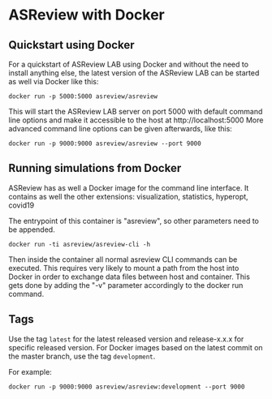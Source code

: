 # ASReview with Docker

## Quickstart using Docker

For a quickstart of ASReview LAB using Docker and without the need to install anything else,
the latest version of the ASReview LAB can be started as well via Docker like this:

 ```
 docker run -p 5000:5000 asreview/asreview
 ```

This will start the ASReview LAB server on port 5000 with default command line options and make it accessible to the host at http://localhost:5000
More advanced command line options can be given afterwards, like this:

 ```
 docker run -p 9000:9000 asreview/asreview --port 9000
 ```

## Running simulations from Docker

ASReview has as well a Docker image for the command line interface. It contains as well the other extensions: visualization, statistics, hyperopt, covid19

The entrypoint of this container is "asreview", so other parameters need to be appended.

```
docker run -ti asreview/asreview-cli -h
```

Then inside the container all normal asreview CLI commands can be executed. This requires very likely to mount a path from the host into Docker
in order to exchange data files between host and container. This gets done by adding the "-v" parameter accordingly to the docker run command.


## Tags

Use the tag `latest` for the latest released version and release-x.x.x for specific
released version. For Docker images based on the latest commit on the master branch,
use the tag `development`. 

For example:

```
docker run -p 9000:9000 asreview/asreview:development --port 9000
```
